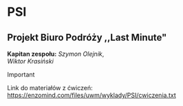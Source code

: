 # **PSI**
## **Projekt Biuro Podróży ,,Last Minute"**

**Kapitan zespołu:** *Szymon Olejnik*,\
*Wiktor Krasiński*

> [!IMPORTANT]
> Link do materiałów z ćwiczeń:
> https://enzomind.com/files/uwm/wyklady/PSI/cwiczenia.txt

